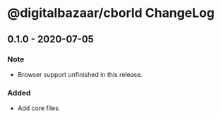 # @digitalbazaar/cborld ChangeLog

## 0.1.0 - 2020-07-05

### Note
- Browser support unfinished in this release.

### Added
- Add core files.
